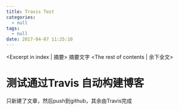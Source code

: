 ```yaml
---
title: Travis Test
categories:
  - null
tags:
  - null
date: 2017-04-07 11:25:10
---
```


<Excerpt in index | 摘要> 
摘要文字<!-- more -->
<The rest of contents | 余下全文>

# 测试通过Travis 自动构建博客
只新建了文章，然后push到github，其余由Travis完成


